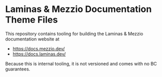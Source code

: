 # Laminas & Mezzio Documentation Theme Files

This repository contains tooling for building the Laminas & Mezzio documentation website at

- https://docs.mezzio.dev/
- https://docs.laminas.dev/

Because this is internal tooling, it is not versioned and comes with no BC guarantees.
